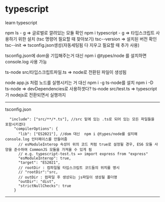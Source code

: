 # typescript
learn typescript


npm ls - g => 글로벌로 깔려있는 모듈 확인
npm i typescript - g => 타입스크립트 사용하기 위한 설치
(tsc 명령어 필요할 때 찾아보기)
tsc--version => 설치된 버전 확인
tsc--init => tsconfig.json생성(자동세팅됨 다 지우고 필요할 때 추가 사용)

tsconfig.json에 dom을 기입해주는거 대신
npm i @types/node 를 설치하면 console.log 사용 가능

ts-node src/타입스크립트파일.ts => node로 전환된 파일이 생성됨

node app.js 처럼 노드를 실행시키는 거 대신
npm i -g ts-node를 설치
npm i -D ts-node => devDependencies로 사용하겟다?
ts-node src/test.ts => typescript가 nodejs로 전환되면서 실행까지
______________

tsconfig.json

```
  "include": ["src/**/*.ts"], //src 밑에 있는 .ts로 되어 있는 모든 파일들을 포함시키겠다
    "compilerOptions": {
      "lib": ["ES2021"], //dom 대신  npm i @types/node를 설치해 console.log 인터페이스를 만들어줌
      // esModuleInterop 속성이 위의 코드 처럼 true로 설정될 경우, ES6 모듈 사양을 준수하여 CommonJS 모듈을 가져올 수 있게 됨
      // e.g. typescript-test.ts => import express from "express"
      "esModuleInterop": true,
      "target": "ES2021",
      // rootDir : 컴파일될 타입스크립트 코드들의 위치를 명시
      // "rootDir":"src,
      // outDir : 컴파일 후 생성되는 js파일이 생성될 폴더명
      "outDir": "dist",
      "strictNullChecks": true
    }
```
_____
